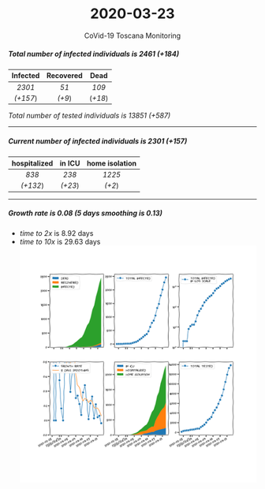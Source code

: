 <div align='center'>

# 2020-03-23
CoVid-19 Toscana Monitoring
</div>

##### Total number of infected individuals is 2461 (+184)
Infected | Recovered | Dead
:---: | :---: | :---:
*2301* | *51* | *109*
*(+157*) | *(+9*) | (*+18*)

*Total number of tested individuals is 13851 (+587)*
***
##### Current number of infected individuals is 2301 (+157)
hospitalized | in ICU | home isolation
:---: | :---: | :---:
*838* |*238* |*1225*
*(+132*) |*(+23*) |*(+2*)
***
##### Growth rate is 0.08 (5 days smoothing is 0.13)
- *time to 2x* is 8.92 days
- *time to 10x* is 29.63 days
![stats][stats]

[stats]: stats_Toscana.png
